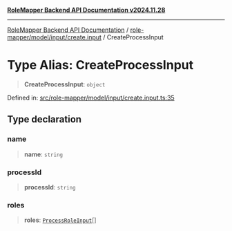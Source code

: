 [**RoleMapper Backend API Documentation v2024.11.28**](../../../../../README.md)

***

[RoleMapper Backend API Documentation](../../../../../modules.md) / [role-mapper/model/input/create.input](../README.md) / CreateProcessInput

# Type Alias: CreateProcessInput

> **CreateProcessInput**: `object`

Defined in: [src/role-mapper/model/input/create.input.ts:35](https://github.com/FlowCraft-AG/RoleMapper/blob/ac5d66f12f967d3e6cc401aba4d232c3d8d25cca/backend/src/role-mapper/model/input/create.input.ts#L35)

## Type declaration

### name

> **name**: `string`

### processId

> **processId**: `string`

### roles

> **roles**: [`ProcessRoleInput`](ProcessRoleInput.md)[]
